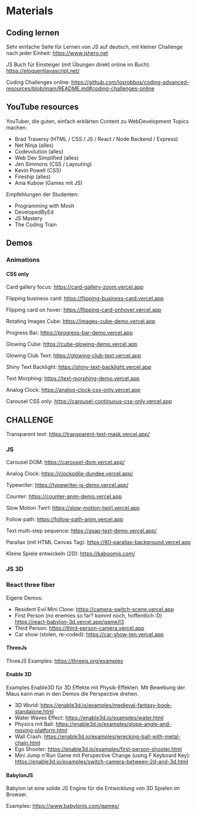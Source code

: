 # Materials

## Coding lernen

Sehr einfache Seite für Lernen von JS auf deutsch, mit kleiner Challenge nach jeder Einheit:
https://www.jshero.net

JS Buch für Einsteiger (mit Übungen direkt online im Buch):
https://eloquentjavascript.net/

Coding Challenges online:
https://github.com/losrobbos/coding-advanced-resources/blob/main/README.md#coding-challenges-online

## YouTube resources

YouTuber, die guten, einfach erklärten Content zu WebDevelopment Topics machen:

- Brad Traversy (HTML / CSS / JS / React / Node Backend / Express)
- Net Ninja (alles)
- Codevolution (alles)
- Web Dev Simplified (alles)
- Jen Simmons (CSS / Layouting)
- Kevin Powell (CSS)
- Fireship (alles)
- Ania Kubow (Games mit JS)

Empfehlungen der Studenten:
- Programming with Mosh
- DevelopedByEd
- JS Mastery
- The Coding Train


## Demos

### Animations

#### CSS only

Card gallery focus: https://card-gallery-zoom.vercel.app

Flipping business card: https://flipping-business-card.vercel.app

Flipping card on hover: https://flipping-card-onhover.vercel.app

Rotating Images Cube: https://images-cube-demo.vercel.app

Progress Bar: https://progress-bar-demo.vercel.app

Glowing Cube: https://cube-glowing-demo.vercel.app 

Glowing Club Text: https://glowing-club-text.vercel.app

Shiny Text Backlight: https://shiny-text-backlight.vercel.app

Text Morphing: https://text-morphing-demo.vercel.app

Analog Clock: https://analog-clock-css-only.vercel.app

Carousel CSS only: https://carousel-continuous-css-only.vercel.app

## CHALLENGE

Transparent text: https://transparent-text-mask.vercel.app/

### JS

Carousel DOM: https://carousel-dom.vercel.app/

Analog Clock: https://clockodile-dundee.vercel.app/

Typewriter: https://typewriter-js-demo.vercel.app/

Counter: https://counter-anim-demo.vercel.app

Slow Motion Twirl: https://slow-motion-twirl.vercel.app

Follow path: https://follow-path-anim.vercel.app

Text multi-step sequence: https://gsap-text-demo.vercel.app/

Parallax (mit HTML Canvas Tag): https://80-parallax-background.vercel.app

Kleine Spiele entwickeln (2D): https://kaboomjs.com/

### JS 3D 

### React three fiber

Eigene Demos: 
- Resident Evil Mini Clone: https://camera-switch-scene.vercel.app
- First Person (no enemies so far? kommt noch, hoffentlich :D) https://react-babylon-3d.vercel.app/game/l3
- Third Person: https://third-person-camera.vercel.app
- Car show (stolen, re-coded): https://car-show-ten.vercel.app

#### ThreeJs

ThreeJS Examples: https://threejs.org/examples

#### Enable 3D

Examples Enable3D für 3D Effekte mit Physik-Effekten. Mit Bewebung der Maus kann man in den Demos die Perspective drehen.

- 3D World: https://enable3d.io/examples/medieval-fantasy-book-standalone.html
- Water Waves Effect: https://enable3d.io/examples/water.html
- Physics mit Ball: https://enable3d.io/examples/slope-angle-and-moving-platform.html
- Wall Crash: https://enable3d.io/examples/wrecking-ball-with-metal-chain.html
- Ego Shooter: https://enable3d.io/examples/first-person-shooter.html
- Mini Jump n'Run Game mit Perspective Change (using F Keyboard Key): https://enable3d.io/examples/switch-camera-between-2d-and-3d.html

#### BabylonJS

Babylon ist eine solide JS Engine für die Entwicklung von 3D Spielen im Browser.

Examples: https://www.babylonjs.com/games/


